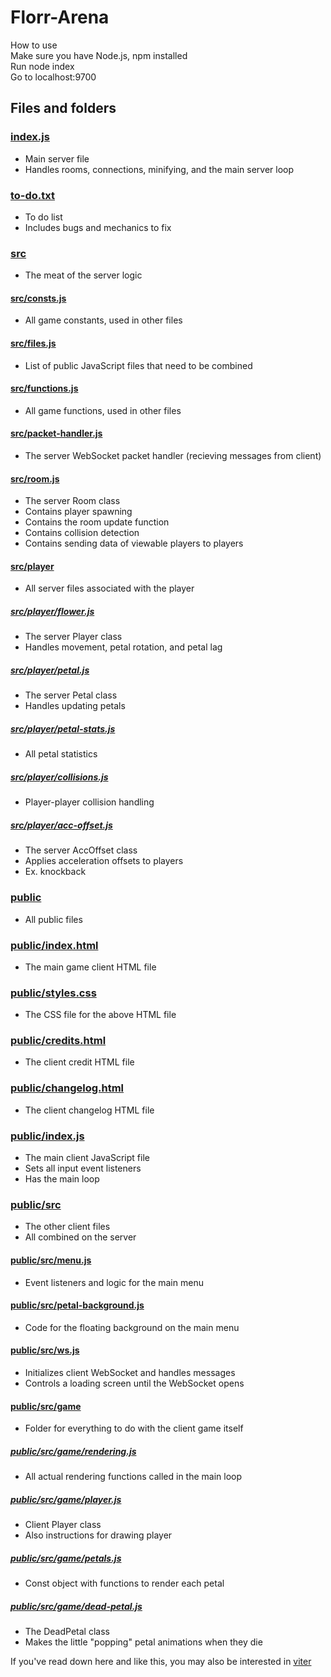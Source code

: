 # Florr-Arena

How to use  
Make sure you have Node.js, npm installed  
Run node index  
Go to localhost:9700  

## Files and folders

### [index.js](/index.js)

* Main server file
* Handles rooms, connections, minifying, and the main server loop

### [to-do.txt](/to-do.txt)

* To do list
* Includes bugs and mechanics to fix

### [src](/src)

* The meat of the server logic

#### [src/consts.js](/src/consts.js)

* All game constants, used in other files

#### [src/files.js](/src/files.js)

* List of public JavaScript files that need to be combined

#### [src/functions.js](/src/functions.js)

* All game functions, used in other files

#### [src/packet-handler.js](/src/packet-handler.js)

* The server WebSocket packet handler (recieving messages from client)

#### [src/room.js](/src/room.js)

* The server Room class
* Contains player spawning
* Contains the room update function
* Contains collision detection
* Contains sending data of viewable players to players

#### [src/player](/src/player)

* All server files associated with the player

##### [src/player/flower.js](/src/player/flower.js)

* The server Player class
* Handles movement, petal rotation, and petal lag

##### [src/player/petal.js](/src/player/petal.js)

* The server Petal class
* Handles updating petals

##### [src/player/petal-stats.js](/src/player/petal-stats.js)

* All petal statistics

##### [src/player/collisions.js](/src/player/collisions.js)

* Player-player collision handling

##### [src/player/acc-offset.js](/src/player/acc-offset.js)

* The server AccOffset class
* Applies acceleration offsets to players
* Ex. knockback

### [public](/public)

* All public files

### [public/index.html](/public/index.html)

* The main game client HTML file

### [public/styles.css](/public/styles.css)

* The CSS file for the above HTML file

### [public/credits.html](/public/credits.html)

* The client credit HTML file

### [public/changelog.html](/public/changelog.html)

* The client changelog HTML file

### [public/index.js](/public/index.js)

* The main client JavaScript file
* Sets all input event listeners
* Has the main loop

### [public/src](/public/src)

* The other client files
* All combined on the server

#### [public/src/menu.js](/public/src/menu.js)

* Event listeners and logic for the main menu

#### [public/src/petal-background.js](/public/src/petal-background.js)

* Code for the floating background on the main menu

#### [public/src/ws.js](/public/src/ws.js)

* Initializes client WebSocket and handles messages
* Controls a loading screen until the WebSocket opens

#### [public/src/game](/public/src/game)

* Folder for everything to do with the client game itself

##### [public/src/game/rendering.js](/public/src/game/rendering.js)

* All actual rendering functions called in the main loop

##### [public/src/game/player.js](/public/src/game/player.js)

* Client Player class
* Also instructions for drawing player

##### [public/src/game/petals.js](/public/src/game/petals.js)

* Const object with functions to render each petal

##### [public/src/game/dead-petal.js](/public/src/game/dead-petal.js)

* The DeadPetal class
* Makes the little "popping" petal animations when they die

If you've read down here and like this, you may also be interested in [viter](https://github.com/FeeshDev/viter)
